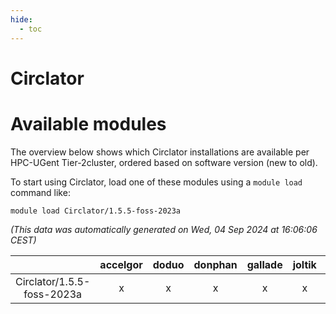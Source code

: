 ```yaml
---
hide:
  - toc
---
```


Circlator
=========

# Available modules


The overview below shows which Circlator installations are available per HPC-UGent Tier-2cluster, ordered based on software version (new to old).

To start using Circlator, load one of these modules using a `module load` command like:

```shell
module load Circlator/1.5.5-foss-2023a
```

*(This data was automatically generated on Wed, 04 Sep 2024 at 16:06:06 CEST)*  

| |accelgor|doduo|donphan|gallade|joltik|shinx|skitty|
| :---: | :---: | :---: | :---: | :---: | :---: | :---: | :---: |
|Circlator/1.5.5-foss-2023a|x|x|x|x|x|x|x|
